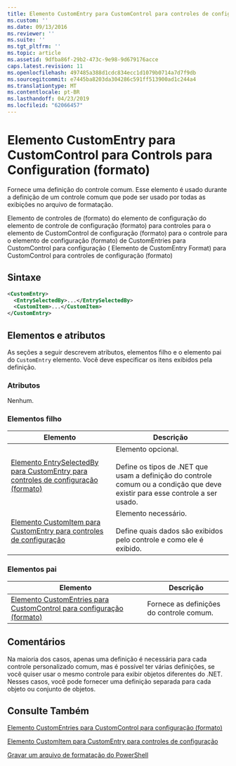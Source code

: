```yaml
---
title: Elemento CustomEntry para CustomControl para controles de configuração (formato) | Microsoft Docs
ms.custom: ''
ms.date: 09/13/2016
ms.reviewer: ''
ms.suite: ''
ms.tgt_pltfrm: ''
ms.topic: article
ms.assetid: 9dfba86f-29b2-473c-9e98-9d679176acce
caps.latest.revision: 11
ms.openlocfilehash: 497485a388d1cdc834ecc1d1079b0714a7d7f9db
ms.sourcegitcommit: e7445ba8203da304286c591ff513900ad1c244a4
ms.translationtype: MT
ms.contentlocale: pt-BR
ms.lasthandoff: 04/23/2019
ms.locfileid: "62066457"
---
```

# <a name="customentry-element-for-customcontrol-for-controls-for-configuration-format"></a>Elemento CustomEntry para CustomControl para Controls para Configuration (formato)

Fornece uma definição do controle comum. Esse elemento é usado durante a definição de um controle comum que pode ser usado por todas as exibições no arquivo de formatação.

Elemento de controles de (formato) do elemento de configuração do elemento de controle de configuração (formato) para controles para o elemento de CustomControl de configuração (formato) para o controle para o elemento de configuração (formato) de CustomEntries para CustomControl para configuração ( Elemento de CustomEntry Format) para CustomControl para controles de configuração (formato)

## <a name="syntax"></a>Sintaxe

```xml
<CustomEntry>
  <EntrySelectedBy>...</EntrySelectedBy>
  <CustomItem>...</CustomItem>
</CustomEntry>

```

## <a name="attributes-and-elements"></a>Elementos e atributos

As seções a seguir descrevem atributos, elementos filho e o elemento pai do `CustomEntry` elemento. Você deve especificar os itens exibidos pela definição.

### <a name="attributes"></a>Atributos

Nenhum.

### <a name="child-elements"></a>Elementos filho

|Elemento|Descrição|
|-------------|-----------------|
|[Elemento EntrySelectedBy para CustomEntry para controles de configuração (formato)](./entryselectedby-element-for-customentry-for-controls-for-configuration-format.md)|Elemento opcional.<br /><br /> Define os tipos de .NET que usam a definição do controle comum ou a condição que deve existir para esse controle a ser usado.|
|[Elemento CustomItem para CustomEntry para controles de configuração](./customitem-element-for-customentry-for-controls-for-configuration-format.md)|Elemento necessário.<br /><br /> Define quais dados são exibidos pelo controle e como ele é exibido.|

### <a name="parent-elements"></a>Elementos pai

|Elemento|Descrição|
|-------------|-----------------|
|[Elemento CustomEntries para CustomControl para configuração (formato)](./customentries-element-for-customcontrol-for-controls-for-configuration-format.md)|Fornece as definições do controle comum.|

## <a name="remarks"></a>Comentários

Na maioria dos casos, apenas uma definição é necessária para cada controle personalizado comum, mas é possível ter várias definições, se você quiser usar o mesmo controle para exibir objetos diferentes do .NET. Nesses casos, você pode fornecer uma definição separada para cada objeto ou conjunto de objetos.

## <a name="see-also"></a>Consulte Também

[Elemento CustomEntries para CustomControl para configuração (formato)](./customentries-element-for-customcontrol-for-controls-for-configuration-format.md)

[Elemento CustomItem para CustomEntry para controles de configuração](./customitem-element-for-customentry-for-controls-for-configuration-format.md)

[Gravar um arquivo de formatação do PowerShell](./writing-a-powershell-formatting-file.md)
